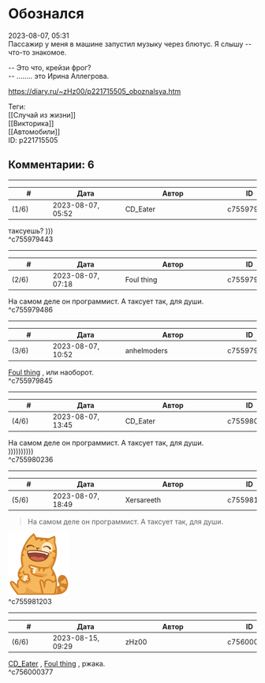 Обознался
=========

  
2023-08-07, 05:31  
 Пассажир у меня в машине запустил музыку через блютус. Я слышу -- что-то знакомое.   
   
 -- Это что, крейзи фрог?   
 -- ........ это Ирина Аллегрова.   
  
<https://diary.ru/~zHz00/p221715505_oboznalsya.htm>  
  
Теги:  
[[Случай из жизни]]  
[[Викторика]]  
[[Автомобили]]  
ID: p221715505  


Комментарии: 6
--------------

  


---



|         #         |              Дата              |                     Автор                     |           ID           |
| --- | --- | --- | --- |
| (1/6) | 2023-08-07, 05:52 | CD\_Eater | c755979443 |

  
 таксуешь? )))   
 ^c755979443

---



|         #         |              Дата              |                     Автор                     |           ID           |
| --- | --- | --- | --- |
| (2/6) | 2023-08-07, 07:18 | Foul thing | c755979486 |

  
 На самом деле он программист. А таксует так, для души.   
 ^c755979486

---



|         #         |              Дата              |                     Автор                     |           ID           |
| --- | --- | --- | --- |
| (3/6) | 2023-08-07, 10:52 | anhelmoders | c755979845 |

  
  [Foul thing](https://foulthing.diary.ru "Temporary Internet Flies")  , или наоборот.   
 ^c755979845

---



|         #         |              Дата              |                     Автор                     |           ID           |
| --- | --- | --- | --- |
| (4/6) | 2023-08-07, 13:45 | CD\_Eater | c755980236 |

  
  На самом деле он программист. А таксует так, для души.    
 ))))))))))   
 ^c755980236

---



|         #         |              Дата              |                     Автор                     |           ID           |
| --- | --- | --- | --- |
| (5/6) | 2023-08-07, 18:49 | Xersareeth | c755981203 |

  
 > На самом деле он программист. А таксует так, для души.   
   
 ![](pics/84372509.png)   
 ^c755981203

---



|         #         |              Дата              |                     Автор                     |           ID           |
| --- | --- | --- | --- |
| (6/6) | 2023-08-15, 09:29 | zHz00 | c756000377 |

  
  [CD\_Eater](https://cd-eater.diary.ru "Записки ДискоЕда")  ,  [Foul thing](https://foulthing.diary.ru "Temporary Internet Flies")  , ржака.   
 ^c756000377